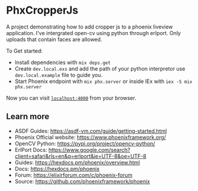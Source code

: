 # PhxCropperJs

A project demonstrating how to add cropper js to a phoenix liveview application.
I've intergrated open-cv using python through erlport. Only uploads that contain faces are allowed.

To Get started:  
  * Install dependencies with `mix deps.get`
  * Create `dev.local.exs` and add the path of your python interpretor use `dev.local.example` file to guide you.
  * Start Phoenix endpoint with `mix phx.server` or inside IEx with `iex -S mix phx.server`

Now you can visit [`localhost:4000`](http://localhost:4000) from your browser.


## Learn more
  * ASDF Guides: https://asdf-vm.com/guide/getting-started.html
  * Phoenix Official website: https://www.phoenixframework.org/
  * OpenCV Python: https://pypi.org/project/opencv-python/
  * ErlPort Docs: https://www.google.com/search?client=safari&rls=en&q=erlport&ie=UTF-8&oe=UTF-8
  * Guides: https://hexdocs.pm/phoenix/overview.html
  * Docs: https://hexdocs.pm/phoenix
  * Forum: https://elixirforum.com/c/phoenix-forum
  * Source: https://github.com/phoenixframework/phoenix

